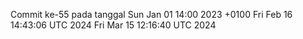 Commit ke-55 pada tanggal Sun Jan 01 14:00 2023 +0100
Fri Feb 16 14:43:06 UTC 2024
Fri Mar 15 12:16:40 UTC 2024
